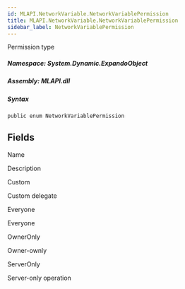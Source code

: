 ```yaml
---  
id: MLAPI.NetworkVariable.NetworkVariablePermission  
title: MLAPI.NetworkVariable.NetworkVariablePermission
sidebar_label: NetworkVariablePermission
---
```


<div class="markdown level0 summary">

Permission type

</div>

<div class="markdown level0 conceptual">

</div>

##### **Namespace**: System.Dynamic.ExpandoObject

##### **Assembly**: MLAPI.dll

##### Syntax

    public enum NetworkVariablePermission

## Fields

Name

Description

Custom

Custom delegate

Everyone

Everyone

OwnerOnly

Owner-ownly

ServerOnly

Server-only operation
